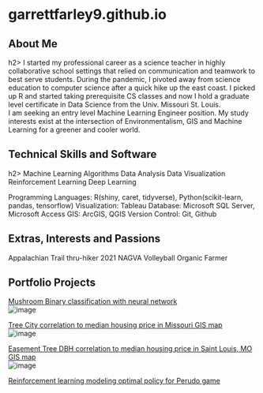 # garrettfarley9.github.io
<h2>About Me</h2>h2>
I started my professional career as a science teacher in highly collaborative school settings that relied on communication and teamwork to best serve students. During the pandemic, I pivoted away from science education to computer science after a quick hike up the east coast. I picked up R and started taking prerequisite CS classes and now I hold a graduate level certificate in Data Science from the Univ. Missouri St. Louis. <br>
I am seeking an entry level Machine Learning Engineer position. My study interests exist at the intersection of Environmentalism, GIS and Machine Learning for a greener and cooler world. 

<h2>Technical Skills and Software</h2>h2>
Machine Learning Algorithms
Data Analysis
Data Visualization
Reinforcement Learning
Deep Learning

Programming Languages: R(shiny, caret, tidyverse), Python(scikit-learn, pandas, tensorflow)
Visualization: Tableau
Database: Microsoft SQL Server, Microsoft Access
GIS: ArcGIS, QGIS
Version Control: Git, Github

<h2>Extras, Interests and Passions</h2>
Appalachian Trail thru-hiker 2021
NAGVA Volleyball
Organic Farmer


<h2>Portfolio Projects</h2>

<a href ="https://github.com/garrettfarley9/Binary-Classification-ANN/blob/main/Binary_Classification_ANN.ipynb">Mushroom Binary classification with neural network</a><br>
![image](https://github.com/garrettfarley9/garrettfarley9.github.io/assets/30034288/81fd5ea7-896b-4f11-945b-98bf01d59634)

<a href ="https://github.com/garrettfarley9/Rich-Tree-City/blob/master/Final%20Project.pdf">Tree City correlation to median housing price in Missouri GIS map</a><br>
![image](https://github.com/garrettfarley9/garrettfarley9.github.io/assets/30034288/076b976f-b428-4be6-98fe-b412fcf3533f)

<a href = "https://github.com/garrettfarley9/STL_neighborhood_trees">Easement Tree DBH correlation to median housing price in Saint Louis, MO GIS map</a><br>
![image](https://github.com/garrettfarley9/garrettfarley9.github.io/assets/30034288/fd9af3d6-2830-4e4e-afaf-bac905e6ac82)

<a href = "https://github.com/garrettfarley9/perudo_simulator/blob/main/Perudo_math_sim.ipynb">Reinforcement learning modeling optimal policy for Perudo game</a><br>

